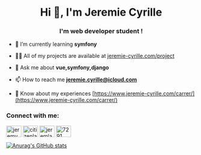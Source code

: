 <h1 align="center">Hi 👋, I'm Jeremie Cyrille</h1>
<h3 align="center">I'm web developer student !</h3>

- 🌱 I’m currently learning **symfony**

- 👨‍💻 All of my projects are available at [jeremie-cyrille.com/project](jeremie-cyrille.com/project)

- 💬 Ask me about **vue,symfony,django**

- 📫 How to reach me **jeremie.cyrille@icloud.com**

- 📄 Know about my experiences [https://www.jeremie-cyrille.com/carrer/](https://www.jeremie-cyrille.com/carrer/)

<h3 align="left">Connect with me:</h3>
<p align="left">
<a href="https://twitter.com/jeremy_cyrile" target="blank"><img align="center" src="https://raw.githubusercontent.com/rahuldkjain/github-profile-readme-generator/master/src/images/icons/Social/twitter.svg" alt="jeremy_cyrile" height="30" width="40" /></a>
<a href="https://stackoverflow.com/users/citizenlab" target="blank"><img align="center" src="https://raw.githubusercontent.com/rahuldkjain/github-profile-readme-generator/master/src/images/icons/Social/stack-overflow.svg" alt="citizenlab" height="30" width="40" /></a>
<a href="https://instagram.com/jeremlands" target="blank"><img align="center" src="https://raw.githubusercontent.com/rahuldkjain/github-profile-readme-generator/master/src/images/icons/Social/instagram.svg" alt="jeremlands" height="30" width="40" /></a>
<a href="https://discord.gg/7291" target="blank"><img align="center" src="https://raw.githubusercontent.com/rahuldkjain/github-profile-readme-generator/master/src/images/icons/Social/discord.svg" alt="7291" height="30" width="40" /></a>
</p>

[![Anurag's GitHub stats](https://github-readme-stats.vercel.app/api?username=JermCy)](https://github.com/anuraghazra/github-readme-stats)
